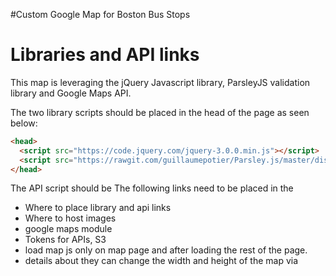 #Custom Google Map for Boston Bus Stops

# Libraries and API links
This map is leveraging the jQuery Javascript library, ParsleyJS validation library and Google Maps API.

The two library scripts should be placed in the head of the page as seen below:

```html
<head>  
  <script src="https://code.jquery.com/jquery-3.0.0.min.js"></script>
  <script src="https://rawgit.com/guillaumepotier/Parsley.js/master/dist/parsley.js"></script>
</head>
```

The API script should be 
The following links need to be placed in the
- Where to place library and api links
- Where to host images
- google maps module
- Tokens for APIs, S3
- load map js only on map page and after loading the rest of the page.
- details about they can change the width and height of the map via
